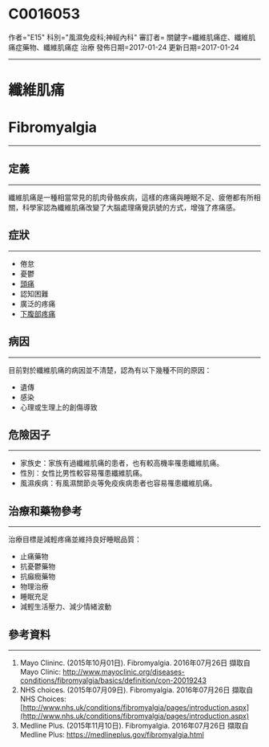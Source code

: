 # C0016053
作者="E15"
科別="風濕免疫科;神經內科"
審訂者=
關鍵字=纖維肌痛症、纖維肌痛症藥物、纖維肌痛症 治療
發佈日期=2017-01-24
更新日期=2017-01-24

----------
# 纖維肌痛
# Fibromyalgia
----------
## 定義
----------

纖維肌痛是一種相當常見的肌肉骨骼疾病，這樣的疼痛與睡眠不足、疲倦都有所相關，科學家認為纖維肌痛改變了大腦處理痛覺訊號的方式，增強了疼痛感。

## 症狀
----------
- 倦怠
- 憂鬱
- [頭痛](C0018681)
- 認知困難
- 廣泛的疼痛
- [下腹部疼痛](C0232495)
## 病因
----------

目前對於纖維肌痛的病因並不清楚，認為有以下幾種不同的原因：

- 遺傳
- 感染
- 心理或生理上的創傷導致
## 危險因子
----------
- 家族史：家族有過纖維肌痛的患者，也有較高機率罹患纖維肌痛。
- 性別：女性比男性較容易罹患纖維肌痛。
- 風濕疾病：有風濕關節炎等免疫疾病患者也容易罹患纖維肌痛。
## 治療和藥物參考
----------

治療目標是減輕疼痛並維持良好睡眠品質：

- 止痛藥物
- 抗憂鬱藥物
- 抗癲癇藥物
- 物理治療
- 睡眠充足
- 減輕生活壓力、減少情緒波動
## 參考資料
----------
1. Mayo Clininc. (2015年10月01日). Fibromyalgia. 2016年07月26日 擷取自Mayo Clinic: http://www.mayoclinic.org/diseases-conditions/fibromyalgia/basics/definition/con-20019243
2. NHS choices. (2015年07月09日). Fibromyalgia. 2016年07月26日 擷取自NHS Choices: [http://www.nhs.uk/conditions/fibromyalgia/pages/introduction.aspx](http://www.nhs.uk/conditions/fibromyalgia/pages/introduction.aspx)
3. Medline Plus. (2015年11月10日). Fibromyalgia. 2016年07月26日 擷取自Medline Plus: https://medlineplus.gov/fibromyalgia.html

